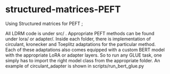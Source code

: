 # structured-matrices-PEFT
Using Structured matrices for PEFT ; 

All LDRM code is under src/ . Appropriate PEFT methods can be found under lora/ or adapter/. 
Inside each folder, there is implementation of circulant, kronecker and Toeplitz adaptations for the particular method. 
Each of these adaptations also comes equipped with a custom BERT model with the appropriate LoRA or adapter layers. So to run any GLUE task, one simply has to import the right model class from the appropriate folder. An example of circulant_adapter is shown in scripts/run_bert_glue.py
